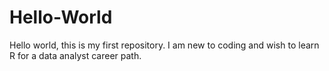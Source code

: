 # Hello-World
Hello world, this is my first repository.
I am new to coding and wish to learn R for a data analyst career path.
